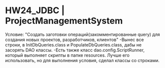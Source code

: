 # HW24_JDBC | ProjectManagementSystem

Условие: "Создать заготовки операций(закомментированные query) для создания новых проектов, разработчиков, клиентов"
-Вынес все строки, в InitDbQueries.class и PopulateDbQueries.class, дабы не засорять DAO классы.
-Есть также класс dao.config.ScriptRunner, который выполняет скрипты в папке resources. Лучше его использовать, но для выполнения условия, сделал классы со строками. 
